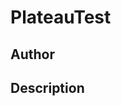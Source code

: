 # PlateauTest

## Author

<!-- Insert Your Name Here -->

## Description

<!-- Describe your example here -->
